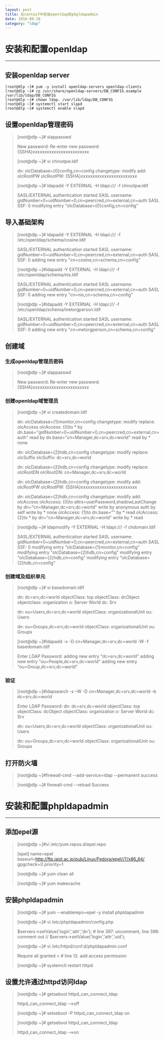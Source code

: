 ```yaml
---
layout: post
title: 在centos7中安装openldap和phpldapadmin
date: 2016-09-18
category: "ldap"
---
```

# 安装和配置openldap #

----------

## 安装openldap server ##
    [root@dlp ~]# yum -y install openldap-servers openldap-clients
    [root@dlp ~]# cp /usr/share/openldap-servers/DB_CONFIG.example /var/lib/ldap/DB_CONFIG 
    [root@dlp ~]# chown ldap. /var/lib/ldap/DB_CONFIG 
    [root@dlp ~]# systemctl start slapd 
    [root@dlp ~]# systemctl enable slapd 

## 设置openldap管理密码 ##

> [root@dlp ~]# slappasswd 
> 
> New password:
> Re-enter new password:
> {SSHA}xxxxxxxxxxxxxxxxxxxxxxxx
> 
> [root@dlp ~]# vi chrootpw.ldif
> 
>  dn: olcDatabase={0}config,cn=config
> changetype: modify
> add: olcRootPW
> olcRootPW: {SSHA}xxxxxxxxxxxxxxxxxxxxxxxx
> 
> [root@dlp ~]# ldapadd -Y EXTERNAL -H ldapi:/// -f chrootpw.ldif 
> 
> SASL/EXTERNAL authentication started
> SASL username: gidNumber=0+uidNumber=0,cn=peercred,cn=external,cn=auth
> SASL SSF: 0
> modifying entry "olcDatabase={0}config,cn=config"

## 导入基础架构 ##

> [root@dlp ~]# ldapadd -Y EXTERNAL -H ldapi:/// -f /etc/openldap/schema/cosine.ldif
> 
> SASL/EXTERNAL authentication started
> SASL username: gidNumber=0+uidNumber=0,cn=peercred,cn=external,cn=auth
> SASL SSF: 0
> adding new entry "cn=cosine,cn=schema,cn=config"
> 
> [root@dlp ~]#ldapadd -Y EXTERNAL -H ldapi:/// -f /etc/openldap/schema/nis.ldif
>  
> SASL/EXTERNAL authentication started
> SASL username: gidNumber=0+uidNumber=0,cn=peercred,cn=external,cn=auth
> SASL SSF: 0
> adding new entry "cn=nis,cn=schema,cn=config"
> 
> [root@dlp ~]#ldapadd -Y EXTERNAL -H ldapi:/// -f /etc/openldap/schema/inetorgperson.ldif 
> 
> SASL/EXTERNAL authentication started
> SASL username: gidNumber=0+uidNumber=0,cn=peercred,cn=external,cn=auth
> SASL SSF: 0
> adding new entry "cn=inetorgperson,cn=schema,cn=config"

## 创建域 ##

### 生成openldap管理员密码 ###

> [root@dlp ~]# slappasswd 
> 
> New password:
> Re-enter new password:
> {SSHA}xxxxxxxxxxxxxxxxxxxxxxxx

### 创建openldap域管理员 ###
> [root@dlp ~]# vi createdomain.ldif
> 
> dn: olcDatabase={1}monitor,cn=config
> changetype: modify
> replace: olcAccess
> olcAccess: {0}to * by dn.base="gidNumber=0+uidNumber=0,cn=peercred,cn=external,cn=auth" read by  dn.base="cn=Manager,dc=srv,dc=world" read by * none
> 
> dn: olcDatabase={2}hdb,cn=config
> changetype: modify
> replace: olcSuffix
> olcSuffix: dc=srv,dc=world
> 
> dn: olcDatabase={2}hdb,cn=config
> changetype: modify
> replace: olcRootDN
> olcRootDN: cn=Manager,dc=srv,dc=world
> 
> dn: olcDatabase={2}hdb,cn=config
> changetype: modify
> add: olcRootPW
> olcRootPW: {SSHA}xxxxxxxxxxxxxxxxxxxxxxxx
> 
> dn: olcDatabase={2}hdb,cn=config
> changetype: modify
> add: olcAccess
> olcAccess: {0}to attrs=userPassword,shadowLastChange by  dn="cn=Manager,dc=srv,dc=world" write by anonymous auth by self write by * none
> olcAccess: {1}to dn.base="" by * read
> olcAccess: {2}to * by dn="cn=Manager,dc=srv,dc=world" write by * read

> [root@dlp ~]# ldapmodify -Y EXTERNAL -H ldapi:/// -f chdomain.ldif 
> 
> SASL/EXTERNAL authentication started
> SASL username: gidNumber=0+uidNumber=0,cn=peercred,cn=external,cn=auth
> SASL SSF: 0
> modifying entry "olcDatabase={1}monitor,cn=config"
> modifying entry "olcDatabase={2}hdb,cn=config"
> modifying entry "olcDatabase={2}hdb,cn=config"
> modifying entry "olcDatabase={2}hdb,cn=config"

### 创建域及组织单元 ###
> [root@dlp ~]# vi basedomain.ldif
> 
> dn: dc=srv,dc=world
> objectClass: top
> objectClass: dcObject
> objectclass: organization
> o: Server World
> dc: Srv
> 
> dn: ou=Users,dc=srv,dc=world
> objectClass: organizationalUnit
> ou: Users
> 
> dn: ou=Groups,dc=srv,dc=world
> objectClass: organizationalUnit
> ou: Groups
> 
> [root@dlp ~]#ldapadd -x -D cn=Manager,dc=srv,dc=world -W -f basedomain.ldif 
> 
> Enter LDAP Password:
> adding new entry "dc=srv,dc=world"
> adding new entry "ou=People,dc=srv,dc=world"
> adding new entry "ou=Group,dc=srv,dc=world"

### 验证 ###
> [root@dlp ~]#ldapsearch -x –W -D cn=Manager,dc=srv,dc=world –b dc=srv,dc=world
> 
> Enter LDAP Password:
> dn: dc=srv,dc=world
> objectClass: top
> objectClass: dcObject
> objectClass: organization
> o: Server World
> dc: Srv
> 
> dn: ou=Users,dc=srv,dc=world
> objectClass: organizationalUnit
> ou: Users
> 
> dn: ou=Groups,dc=srv,dc=world
> objectClass: organizationalUnit
> ou: Groups

## 打开防火墙 ##
> [root@dlp ~]#firewall-cmd --add-service=ldap --permanent
> success
> 
> [root@dlp ~]# firewall-cmd --reload
> Success

# 安装和配置phpldapadmin #

----------

## 添加epel源 ##
> [root@dlp ~]#vi /etc/yum.repos.d/epel.repo
> 
> [epel]
> name=epel
> baseurl=http://ftp.jaist.ac.jp/pub/Linux/Fedora/epel//7/x86_64/
> gpgcheck=0
> priority=1
> 
> [root@dlp ~]# yum clean all
> 
> [root@dlp ~]# yum makecache

## 安装phpldapadmin ##
> [root@dlp ~]# yum --enablerepo=epel -y install phpldapadmin
> 
> [root@dlp ~]# vi /etc/phpldapadmin/config.php
> 
> $servers->setValue('login','attr','dn');  # line 397: uncomment, line 398: comment out
> // $servers->setValue('login','attr','uid');
> 
> [root@dlp ~]# vi /etc/httpd/conf.d/phpldapadmin.conf
> 
> Require all granted  > # line 12: add access permission
> 
> [root@dlp ~]# systemctl restart httpd 

## 设置允许通过httpd访问ldap ##
> [root@dlp ~]# getsebool httpd_can_connect_ldap
> 
> httpd_can_connect_ldap -->off
> 
> [root@dlp ~]# setsebool -P httpd_can_connect_ldap on
> 
> [root@dlp ~]# getsebool httpd_can_connect_ldap
> 
> httpd_can_connect_ldap -->on
